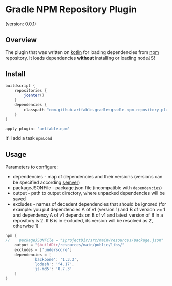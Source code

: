 # Gradle NPM Repository Plugin
(version: 0.0.1)

## Overview
The plugin that was written on [kotlin](https://kotlinlang.org) for loading dependencies from [npm](https://www.npmjs.com/) repository. It loads dependencies **without** installing or loading nodeJS! 

## Install
```groovy
buildscript {
    repositories {
        jcenter()
    }
    dependencies {
        classpath "com.github.artfable.gradle:gradle-npm-repository-plugin:0.0.1"
    }
}

apply plugin: 'artfable.npm'
```

It'll add a task `npmLoad`

## Usage
Parameters to configure:
+ dependencies - map of dependencies and their versions (versions can be specified according [semver](https://docs.npmjs.com/misc/semver))
+ packageJSONFile - package.json file (incompatible with `dependencies`)
+ output - path to output directory, where unpacked dependencies will be saved
+ excludes - names of decedent dependencies that should be ignored (for example: you put dependencies A of v1 (version 1) and B of version >= 1 
and dependency A of v1 depends on B of v1 and latest version of B in a repository is 2. 
If B is in excluded, its version will be resolved as 2, otherwise 1)

```groovy
npm {
//    packageJSONFile = "$projectDir/src/main/resources/package.json"
    output = "$buildDir/resources/main/public/libs/"
    excludes = ['underscore']
    dependencies = [
            'backbone': '1.3.3',
            'lodash': '^4.17',
            'js-md5': '0.7.3'
    ]
}
```

